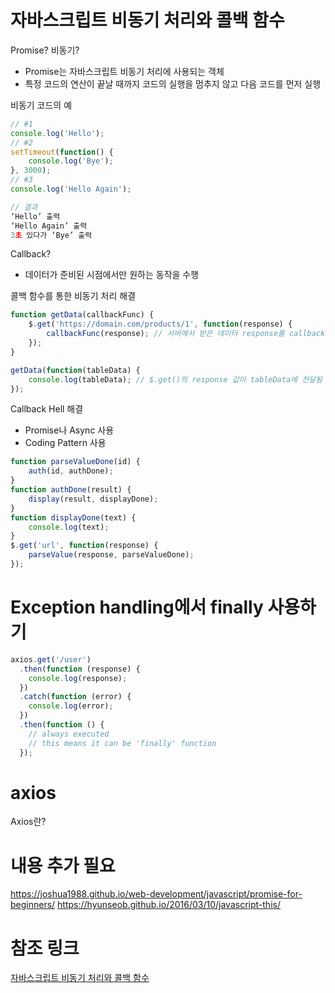# 자바스크립트 비동기 처리와 콜백 함수

Promise? 비동기?
- Promise는 자바스크립트 비동기 처리에 사용되는 객체
- 특정 코드의 연산이 끝날 때까지 코드의 실행을 멈추지 않고 다음 코드를 먼저 실행

비동기 코드의 예
```javascript
// #1
console.log('Hello');
// #2
setTimeout(function() {
	console.log('Bye');
}, 3000);
// #3
console.log('Hello Again');

// 결과
‘Hello’ 출력
‘Hello Again’ 출력
3초 있다가 ‘Bye’ 출력
```

Callback?
- 데이터가 준비된 시점에서만 원하는 동작을 수행

콜백 함수를 통한 비동기 처리 해결
```javascript
function getData(callbackFunc) {
	$.get('https://domain.com/products/1', function(response) {
		callbackFunc(response); // 서버에서 받은 데이터 response를 callbackFunc() 함수에 넘겨줌
	});
}

getData(function(tableData) {
	console.log(tableData); // $.get()의 response 값이 tableData에 전달됨
});
```

Callback Hell 해결
- Promise나 Async 사용
- Coding Pattern 사용
```javascript
function parseValueDone(id) {
	auth(id, authDone);
}
function authDone(result) {
	display(result, displayDone);
}
function displayDone(text) {
	console.log(text);
}
$.get('url', function(response) {
	parseValue(response, parseValueDone);
});
```

# Exception handling에서 finally 사용하기
```javascript
axios.get('/user')
  .then(function (response) {
    console.log(response);
  })
  .catch(function (error) {
    console.log(error);
  })
  .then(function () {
	// always executed
	// this means it can be 'finally' function
  }); 
```

# axios

Axios란?

# 내용 추가 필요
https://joshua1988.github.io/web-development/javascript/promise-for-beginners/
https://hyunseob.github.io/2016/03/10/javascript-this/

# 참조 링크
[자바스크립트 비동기 처리와 콜백 함수](https://joshua1988.github.io/web-development/javascript/javascript-asynchronous-operation/#%EC%BD%9C%EB%B0%B1-%EC%A7%80%EC%98%A5-callback-hell)